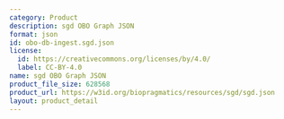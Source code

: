 ```yaml
---
category: Product
description: sgd OBO Graph JSON
format: json
id: obo-db-ingest.sgd.json
license:
  id: https://creativecommons.org/licenses/by/4.0/
  label: CC-BY-4.0
name: sgd OBO Graph JSON
product_file_size: 628568
product_url: https://w3id.org/biopragmatics/resources/sgd/sgd.json
layout: product_detail
---
```

